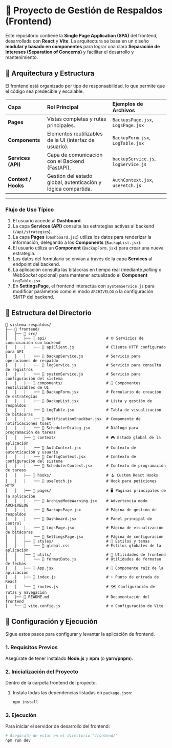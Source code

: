 # 🎨 Proyecto de Gestión de Respaldos (Frontend)

Este repositorio contiene la **Single Page Application (SPA)** del frontend, desarrollada con **React** y **Vite**. La arquitectura se basa en un diseño **modular y basado en componentes** para lograr una clara **Separación de Intereses (Separation of Concerns)** y facilitar el desarrollo y mantenimiento.

## 🧠 Arquitectura y Estructura

El frontend está organizado por tipo de responsabilidad, lo que permite que el código sea predecible y escalable.

| Capa | Rol Principal | Ejemplos de Archivos |
| :--- | :--- | :--- |
| **Pages** | Vistas completas y rutas principales. | `BackupsPage.jsx`, `LogsPage.jsx` |
| **Components** | Elementos reutilizables de la UI (interfaz de usuario). | `BackupForm.jsx`, `LogTable.jsx` |
| **Services (API)** | Capa de comunicación con el Backend (FastAPI). | `backupService.js`, `logService.js` |
| **Context / Hooks** | Gestión del estado global, autenticación y lógica compartida. | `AuthContext.jsx`, `useFetch.js` |

---

### Flujo de Uso Típico

1.  El usuario accede al **Dashboard**.
2.  La capa **Services (API)** consulta las estrategias activas al backend (`/api/strategies`).
3.  La capa **Pages** (`Dashboard.jsx`) utiliza los datos para renderizar la información, delegando a los **Components** (`BackupList.jsx`).
4.  El usuario utiliza un **Component** (`BackupForm.jsx`) para crear una nueva estrategia.
5.  Los datos del formulario se envían a través de la capa **Services** al endpoint del backend.
6.  La aplicación consulta las bitácoras en tiempo real (mediante *polling* o *WebSocket* opcional) para mantener actualizado el **Component** `LogTable.jsx`.
7.  En **SettingsPage**, el frontend interactúa con `systemService.js` para modificar parámetros como el modo `ARCHIVELOG` o la configuración SMTP del backend.

## 📁 Estructura del Directorio

```
📁 sistema-respaldos/
├── 📁 frontend/
│   ├── 📁 src/
│   │   ├── 📁 api/                          # 🌐 Servicios de comunicación con backend
│   │   │   ├── 📄 apiClient.js              # Cliente HTTP configurado para API
│   │   │   ├── 📄 backupService.js          # Servicio para operaciones de respaldo
│   │   │   ├── 📄 logService.js             # Servicio para consulta de registros
│   │   │   └── 📄 systemService.js          # Servicio para configuración del sistema
│   │   ├── 📁 components/                   # 🧩 Componentes reutilizables de UI
│   │   │   ├── 📄 BackupForm.jsx            # Formulario de creación de estrategias
│   │   │   ├── 📄 BackupList.jsx            # Lista y gestión de respaldos
│   │   │   ├── 📄 LogTable.jsx              # Tabla de visualización de bitácoras
│   │   │   ├── 📄 NotificationSnackbar.jsx  # Componente de notificaciones toast
│   │   │   └── 📄 SchedulerDialog.jsx       # Diálogo para programación de tareas
│   │   ├── 📁 context/                      # 🎮 Estado global de la aplicación
│   │   │   ├── 📄 AuthContext.jsx           # Contexto de autenticación y usuario
│   │   │   ├── 📄 ConfigContext.jsx         # Contexto de configuración del sistema
│   │   │   └── 📄 SchedulerContext.jsx      # Contexto de programación de tareas
│   │   ├── 📁 hooks/                        # 🪝 Custom React Hooks
│   │   │   └── 📄 useFetch.js               # Hook para peticiones HTTP
│   │   ├── 📁 pages/                        # 🖥️ Páginas principales de la aplicación
│   │   │   ├── 📄 ArchiveModeWarning.jsx    # Advertencia modo ARCHIVELOG
│   │   │   ├── 📄 BackupsPage.jsx           # Página de gestión de respaldos
│   │   │   ├── 📄 Dashboard.jsx             # Panel principal de control
│   │   │   ├── 📄 LogsPage.jsx              # Página de visualización de bitácoras
│   │   │   └── 📄 SettingsPage.jsx          # Página de configuración
│   │   ├── 📁 styles/                       # 🎨 Estilos y temas
│   │   │   └── 🎨 global.css                # Estilos globales de la aplicación
│   │   ├── 📁 utils/                        # 🔧 Utilidades de frontend
│   │   │   └── 📄 formatDate.js             # Utilidades de formateo de fechas
│   │   ├── 📄 App.jsx                       # 🎪 Componente raíz de la aplicación
│   │   ├── 📄 index.js                      # ⚡ Punto de entrada de React
│   │   └── 📄 routes.js                     # 🗺️ Configuración de rutas y navegación
│   ├── 📖 README.md                         # Documentación del frontend
│   └── 📄 vite.config.js                    # ⚒️ Configuración de Vite

```

## 🚀 Configuración y Ejecución

Sigue estos pasos para configurar y levantar la aplicación de frontend.

### 1. Requisitos Previos

Asegúrate de tener instalado **Node.js** y **npm** (o **yarn/pnpm**).

### 2. Inicialización del Proyecto


Dentro de la carpeta frontend del proyecto.

1. Instala todas las dependencias listadas en `package.json`:
    ```bash
    npm install
    ```

### 3. Ejecución

Para iniciar el servidor de desarrollo del frontend:

```bash
# Asegúrate de estar en el directorio 'frontend/'
npm run dev
